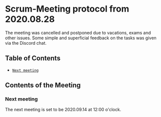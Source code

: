 # Scrum-Meeting protocol from 2020.08.28

The meeting was cancelled and postponed due to vacations, exams and other issues. Some simple and superficial feedback on the tasks was given via the Discord chat.

## Table of Contents

* [`Next meeting`](scrum_meetings/meeting_2020_08_28.md#next-meeting)

## Contents of the Meeting

### Next meeting

The next meeting is set to be 2020.09.14 at 12:00 o'clock.

